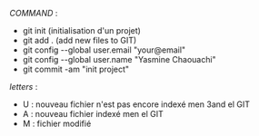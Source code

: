 *COMMAND* :
- git init (initialisation d'un projet)
- git add . (add new files to GIT)
- git config --global user.email "your@email"
- git config --global user.name "Yasmine Chaouachi"
- git commit -am "init project"

*letters* :
- U : nouveau fichier n'est pas encore indexé men 3and el GIT
- A : nouveau fichier indexé men el GIT
- M : fichier modifié